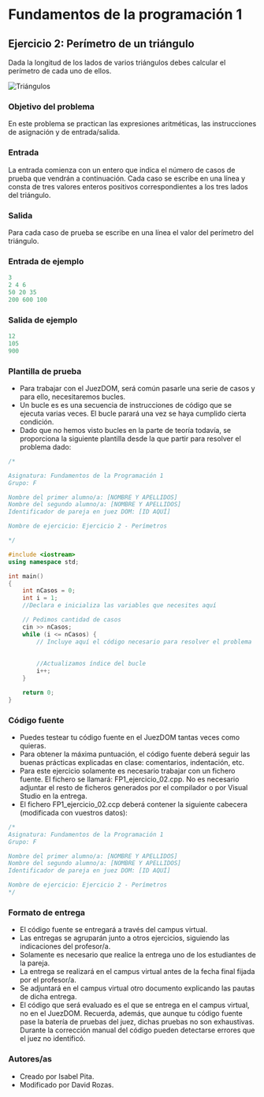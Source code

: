# Fundamentos de la programación 1
## Ejercicio 2: Perímetro de un triángulo
Dada la longitud de los lados de varios triángulos debes calcular el perímetro de cada uno de ellos. 

![Triángulos](http://1.bp.blogspot.com/_N8OYdq6QuXk/TFkxE9duTFI/AAAAAAAAAKg/qzdO-CitSjw/s320/TRIANGLES+TYPES.jpg)
### Objetivo del problema
En este problema se practican las expresiones aritméticas, las instrucciones de asignación y de entrada/salida.
### Entrada
La entrada comienza con un entero que indica el número de casos de prueba que vendrán a continuación. Cada caso se escribe en una línea y consta de tres valores enteros positivos correspondientes a los tres lados del triángulo.
### Salida
Para cada caso de prueba se escribe en una línea el valor del perímetro del triángulo.
### Entrada de ejemplo
```C++
3
2 4 6
50 20 35
200 600 100
```
### Salida de ejemplo
```C++
12
105
900
``` 
### Plantilla de prueba
- Para trabajar con el JuezDOM, será común pasarle una serie de casos y para ello, necesitaremos bucles. 
- Un bucle es es una secuencia de instrucciones de código que se ejecuta varias veces. El bucle parará una vez se haya cumplido cierta condición.
- Dado que no hemos visto bucles en la parte de teoría todavía, se proporciona la siguiente plantilla desde la que partir para resolver el problema dado:

```C++
/*

Asignatura: Fundamentos de la Programación 1
Grupo: F

Nombre del primer alumno/a: [NOMBRE Y APELLIDOS]
Nombre del segundo alumno/a: [NOMBRE Y APELLIDOS]
Identificador de pareja en juez DOM: [ID AQUÍ]

Nombre de ejercicio: Ejercicio 2 - Perímetros

*/

#include <iostream>
using namespace std;

int main()
{
    int nCasos = 0;
    int i = 1;
    //Declara e inicializa las variables que necesites aquí 

    // Pedimos cantidad de casos
    cin >> nCasos;
    while (i <= nCasos) {
        // Incluye aquí el código necesario para resolver el problema
        
        
        //Actualizamos índice del bucle
        i++;
    }

    return 0;
}
``` 


### Código fuente
- Puedes testear tu código fuente en el JuezDOM tantas veces como quieras.
- Para obtener la máxima puntuación, el código fuente deberá seguir las buenas prácticas explicadas en clase: comentarios, indentación, etc.
- Para este ejercicio solamente es necesario trabajar con un fichero fuente. El fichero se llamará: FP1_ejercicio_02.cpp. No es necesario adjuntar el resto de ficheros generados por el compilador o por Visual Studio en la entrega.
- El fichero FP1_ejercicio_02.ccp deberá contener la siguiente cabecera (modificada con vuestros datos):

```C++
/*
Asignatura: Fundamentos de la Programación 1
Grupo: F

Nombre del primer alumno/a: [NOMBRE Y APELLIDOS]
Nombre del segundo alumno/a: [NOMBRE Y APELLIDOS]
Identificador de pareja en juez DOM: [ID AQUÍ]

Nombre de ejercicio: Ejercicio 2 - Perímetros
*/
``` 

### Formato de entrega
- El código fuente se entregará a través del campus virtual.
- Las entregas se agruparán junto a otros ejercicios, siguiendo las indicaciones del profesor/a.
- Solamente es necesario que realice la entrega uno de los estudiantes de la pareja.
- La entrega se realizará en el campus virtual antes de la fecha final fijada por el profesor/a.
- Se adjuntará en el campus virtual otro documento explicando las pautas de dicha entrega.
- El código que será evaluado es el que se entrega en el campus virtual, no en el JuezDOM. Recuerda, además, que aunque tu código fuente pase la batería de pruebas del juez, dichas pruebas no son exhaustivas. Durante la corrección manual del código pueden detectarse errores que el juez no identificó.

### Autores/as
- Creado por Isabel Pita.
- Modificado por David Rozas.

